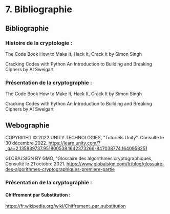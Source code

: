 # 7. Bibliographie

## Bibliographie

### Histoire de la cryptologie :

The Code Book How to Make It, Hack It, Crack It by Simon Singh

Cracking Codes with Python An Introduction to Building and Breaking Ciphers by AI Sweigart

### Présentation de la cryptographie :

The Code Book How to Make It, Hack It, Crack It by Simon Singh

Cracking Codes with Python An Introduction to Building and Breaking Ciphers by AI Sweigart

## Webographie

COPYRIGHT © 2022 UNITY TECHNOLOGIES, "Tutoriels Unity". Consulté le 30 décembre 2022. <https://learn.unity.com/?_ga=2.135839737.951800538.1642373266-847038774.1640958251>

GLOBALSIGN BY GMO, "Glossaire des algorithmes cryptographiques, Consulté le 21 octobre 2021. <https://www.globalsign.com/fr/blog/glossaire-des-algorithmes-cryptographiques-premiere-partie>

### Présentation de la cryptographie :

#### Chiffrement par Substitution :

https://fr.wikipedia.org/wiki/Chiffrement_par_substitution